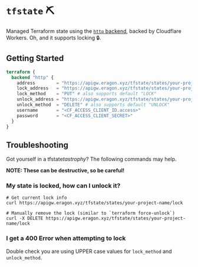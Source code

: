 # `tfstate` ⛏

Managed Terraform state using the [`http` backend](https://www.terraform.io/language/settings/backends/http), backed by
Cloudflare Workers. Oh, and it supports locking 🔒.

## Getting Started

```terraform
terraform {
  backend "http" {
    address        = "https://apigw.eragon.xyz/tfstate/states/your-project-name"
    lock_address   = "https://apigw.eragon.xyz/tfstate/states/your-project-name/lock"
    lock_method    = "PUT" # also supports default "LOCK"
    unlock_address = "https://apigw.eragon.xyz/tfstate/states/your-project-name/lock"
    unlock_method  = "DELETE" # also supports default "UNLOCK"
    username       = "<CF_ACCESS_CLIENT_ID.access>"
    password       = "<CF_ACCESS_CLIENT_SECRET>"
  }
}
```

## Troubleshooting

Got yourself in a tfstate*tastrophy*? The following commands may help.

**NOTE: These can be destructive, so be careful!**

### My state is locked, how can I unlock it?

```curl
# Get current lock info
curl https://apigw.eragon.xyz/tfstate/states/your-project-name/lock

# Manually remove the lock (similar to `terraform force-unlock`)
curl -X DELETE https://apigw.eragon.xyz/tfstate/states/your-project-name/lock
```

### I get a 400 Error when attempting to lock

Double check you are using UPPER case values for `lock_method` and `unlock_method`.
